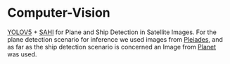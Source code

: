 # Computer-Vision
 [YOLOV5](https://github.com/ultralytics/yolov5) + [SAHI](https://github.com/obss/sahi) for Plane and Ship Detection in Satellite Images. For the plane detection scenario for inference we used images from [Pleiades](https://earth.esa.int/eogateway/missions/pleiades), and as far as the ship detection scenario is concerned an Image from [Planet](https://www.planet.com/) was used.
